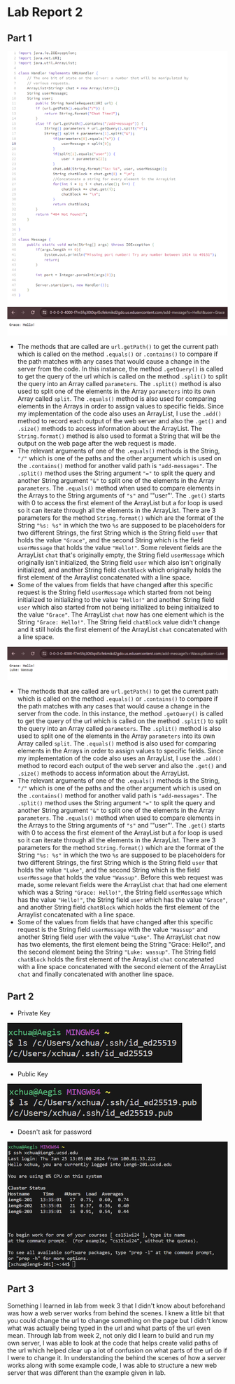 # Lab Report 2
## Part 1
![Image](MessageCode.png)
![Image](ChatExample1.png)

- The methods that are called are `url.getPath()` to get the current path which is called on the method `.equals()` or `.contains()` to compare if the path matches with any cases that would cause a change in the server from the code. In this instance, the method `.getQuery()` is called to get the query of the url which is called on the method `.split()` to split the query into an Array called `parameters`. The `.split()` method is also used to split one of the elements in the Array `parameters` into its own Array called `split`. The `.equals()` method is also used for comparing elements in the Arrays in order to assign values to specific fields. Since my implementation of the code also uses an ArrayList, I use the `.add()` method to record each output of the web server and also the `.get()` and `.size()` methods to access information about the ArrayList. The `String.format()` method is also used to format a String that will be the output on the web page after the web request is made.
- The relevant arguments of one of the `.equals()` methods is the String, `"/"` which is one of the paths and the other argument which is used on the `.contains()` method for another valid path is `"add-messages"`. The `.split()` method uses the String argument `"="` to split the query and another String argument `"&"` to split one of the elements in the Array `parameters`. The `.equals()` method when used to compare elements in the Arrays to the String arguments of `"s"` and '"user"'. The `.get()` starts with 0 to access the first element of the ArrayList but a for loop is used so it can iterate through all the elements in the ArrayList. There are 3 parameters for the method `String.format()` which are the format of the String `"%s: %s"` in which the two `%s` are supposed to be placeholders for two different Strings, the first String which is the String field `user` that holds the value `"Grace"`, and the second String which is the field `userMessage` that holds the value `"Hello!"`. Some relevent fields are the ArrayList `chat` that's originally empty, the String field `userMessage` which originally isn't initialized, the String field `user` which also isn't originally initialized, and another String field `chatBlock` which originally holds the first element of the Arraylist concatenated with a line space.
- Some of the values from fields that have changed after this specific request is the String field `userMessage` which started from not being initialized to initializing to the value `"Hello!"` and another String field `user` which also started from not being initialized to being initialized to the value `"Grace"`. The ArrayList `chat` now has one element which is the String `"Grace: Hello!"`. The String field `chatBlock` value didn't change and it still holds the first element of the ArrayList `chat` concatenated with a line space.

![Image](ChatExample2.png)

- The methods that are called are `url.getPath()` to get the current path which is called on the method `.equals()` or `.contains()` to compare if the path matches with any cases that would cause a change in the server from the code. In this instance, the method `.getQuery()` is called to get the query of the url which is called on the method `.split()` to split the query into an Array called `parameters`. The `.split()` method is also used to split one of the elements in the Array `parameters` into its own Array called `split`. The `.equals()` method is also used for comparing elements in the Arrays in order to assign values to specific fields. Since my implementation of the code also uses an ArrayList, I use the `.add()` method to record each output of the web server and also the `.get()` and `.size()` methods to access information about the ArrayList.
- The relevant arguments of one of the `.equals()` methods is the String, `"/"` which is one of the paths and the other argument which is used on the `.contains()` method for another valid path is `"add-messages"`. The `.split()` method uses the String argument `"="` to split the query and another String argument `"&"` to split one of the elements in the Array `parameters`. The `.equals()` method when used to compare elements in the Arrays to the String arguments of `"s"` and '"user"'. The `.get()` starts with 0 to access the first element of the ArrayList but a for loop is used so it can iterate through all the elements in the ArrayList. There are 3 parameters for the method `String.format()` which are the format of the String `"%s: %s"` in which the two `%s` are supposed to be placeholders for two different Strings, the first String which is the String field `user` that holds the value `"Luke"`, and the second String which is the field `userMessage` that holds the value `"Wassup"`. Before this web request was made, some relevant fields were the ArrayList `chat` that had one element which was a String `"Grace: Hello!"`, the String field `userMessage` which has the value `"Hello!"`, the String field `user` which has the value `"Grace"`, and another String field `chatBlock` which holds the first element of the Arraylist concatenated with a line space.
- Some of the values from fields that have changed after this specific request is the String field `userMessage` with the value `"Wassup"` and another String field `user` with the value `"Luke"`. The ArrayList `chat` now has two elements, the first element being the String "Grace: Hello!", and the second element being the String `"Luke: wassup"`. The String field `chatBlock` holds the first element of the ArrayList `chat` concatenated with a line space concatenated with the second element of the ArrayList `chat` and finally concatenated with another line space.



## Part 2

- Private Key
  
![Image](PrivateKeyPath.png)

- Public Key

![Image](PublicKeyPath.png)

- Doesn't ask for password

![Image](NoPassword.png)


## Part 3

Something I learned in lab from week 3 that I didn't know about beforehand was how a web server works from behind the scenes. I knew a little bit that you could change the url to change something on the page but I didn't know what was actually being typed in the url and what parts of the url even mean. Through lab from week 2, not only did I learn to build and run my own server, I was able to look at the code that helps create valid paths of the url which helped clear up a lot of confusion on what parts of the url do if I were to change it. In understanding the behind the scenes of how a server works along with some example code, I was able to structure a new web server that was different than the example given in lab.

